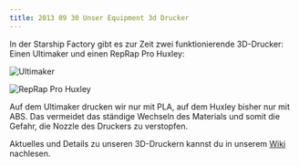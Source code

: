 ```yaml
---
title: 2013 09 30 Unser Equipment 3d Drucker
---
```


In der Starship Factory gibt es zur Zeit zwei funktionierende 3D-Drucker: Einen Ultimaker und einen RepRap Pro Huxley:

![Ultimaker](/assets/images/snippet_images/content/ultimaker_3.jpeg "Ultimaker")

![RepRap Pro Huxley](/assets/images/snippet_images/content/reprap-pro-huxley_2.jpeg "RepRap Pro Huxley")

Auf dem Ultimaker drucken wir nur mit PLA, auf dem Huxley bisher nur mit ABS. Das vermeidet das ständige Wechseln des Materials und somit die Gefahr, die Nozzle des Druckers zu verstopfen.

Aktuelles und Details zu unseren 3D-Druckern kannst du in unserem [Wiki](http://wiki.starship-factory.ch/Equipment/3D-Drucker/ "http://wiki.starship-factory.ch/Equipment/3D-Drucker.html") nachlesen.
